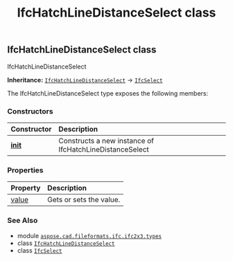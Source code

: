 ﻿---
title: IfcHatchLineDistanceSelect class
second_title: Aspose.CAD for Python via .NET API References
description: 
type: docs
weight: 530
url: /python-net/aspose.cad.fileformats.ifc.ifc2x3.types/ifchatchlinedistanceselect/
is_root: false
---

## IfcHatchLineDistanceSelect class

IfcHatchLineDistanceSelect



**Inheritance:** [`IfcHatchLineDistanceSelect`](/cad/python-net/aspose.cad.fileformats.ifc.ifc2x3.types/ifchatchlinedistanceselect) → 
[`IfcSelect`](/cad/python-net/aspose.cad.fileformats.ifc/ifcselect)



The IfcHatchLineDistanceSelect type exposes the following members:

### Constructors
| Constructor | Description |
| :- | :- |
| [__init__](/cad/python-net/aspose.cad.fileformats.ifc.ifc2x3.types/ifchatchlinedistanceselect/__init__/#) | Constructs a new instance of IfcHatchLineDistanceSelect |


### Properties
| Property | Description |
| :- | :- |
| [value](/cad/python-net/aspose.cad.fileformats.ifc.ifc2x3.types/ifchatchlinedistanceselect/value) | Gets or sets the value. |



### See Also
* module [`aspose.cad.fileformats.ifc.ifc2x3.types`](..)
* class [`IfcHatchLineDistanceSelect`](/cad/python-net/aspose.cad.fileformats.ifc.ifc2x3.types/ifchatchlinedistanceselect)
* class [`IfcSelect`](/cad/python-net/aspose.cad.fileformats.ifc/ifcselect)
